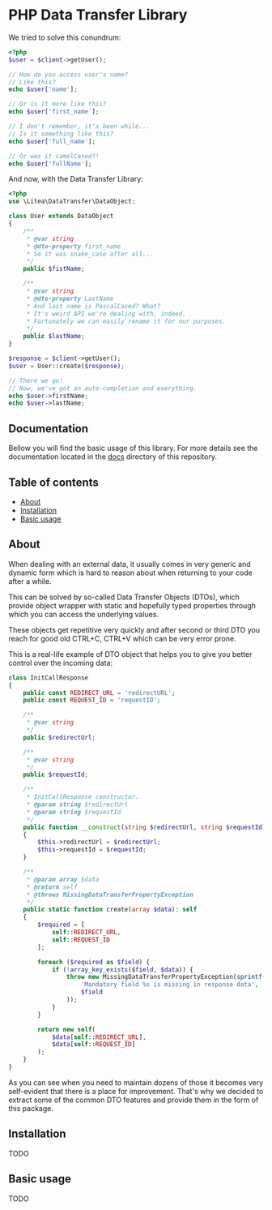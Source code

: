 # PHP Data Transfer Library

We tried to solve this conundrum:

```php
<?php
$user = $client->getUser();

// How do you access user's name?
// Like this?
echo $user['name'];

// Or is it more like this?
echo $user['first_name'];

// I don't remember, it's been while...
// Is it something like this?
echo $user['full_name'];

// Or was it camelCased?!
echo $user['fullName'];
```

And now, with the Data Transfer Library:

```php
<?php
use \Litea\DataTransfer\DataObject;

class User extends DataObject
{
    /**
     * @var string
     * @dto-property first_name
     * So it was snake_case after all...
     */
    public $fistName;

    /**
     * @var string
     * @dto-property LastName
     * And last name is PascalCased? What?
     * It's weird API we're dealing with, indeed.
     * Fortunately we can easily rename it for our purposes.
     */
    public $lastName;
}

$response = $client->getUser();
$user = User::create($response);

// There we go!
// Now, we've got an auto-completion and everything.
echo $user->firstName;
echo $user->lastName;
```

## Documentation

Bellow you will find the basic usage of this library. For more details see the
documentation located in the [docs](./docs/README.md) directory of this repository.

## Table of contents
- [About](#about)
- [Installation](#installation)
- [Basic usage](#basic-usage)

## About

When dealing with an external data, it usually comes in very generic and dynamic
form which is hard to reason about when returning to your code after a while.

This can be solved by so-called Data Transfer Objects (DTOs), which provide
object wrapper with static and hopefully typed properties through which you can
access the underlying values.

These objects get repetitive very quickly and after second or third DTO you reach
for good old CTRL+C, CTRL+V which can be very error prone.

This is a real-life example of DTO object that helps you to give you better control over the incoming data:

```php
class InitCallResponse
{
    public const REDIRECT_URL = 'redirectURL';
    public const REQUEST_ID = 'requestID';

    /**
     * @var string
     */
    public $redirectUrl;

    /**
     * @var string
     */
    public $requestId;

    /**
     * InitCallResponse constructor.
     * @param string $redirectUrl
     * @param string $requestId
     */
    public function __construct(string $redirectUrl, string $requestId)
    {
        $this->redirectUrl = $redirectUrl;
        $this->requestId = $requestId;
    }

    /**
     * @param array $data
     * @return self
     * @throws MissingDataTransferPropertyException
     */
    public static function create(array $data): self
    {
        $required = [
            self::REDIRECT_URL,
            self::REQUEST_ID
        ];

        foreach ($required as $field) {
            if (!array_key_exists($field, $data)) {
                throw new MissingDataTransferPropertyException(sprintf(
                    'Mandatory field %s is missing in response data',
                    $field
                ));
            }
        }

        return new self(
            $data[self::REDIRECT_URL],
            $data[self::REQUEST_ID]
        );
    }
}

```

As you can see when you need to maintain dozens of those it becomes very self-evident that
there is a place for improvement. That's why we decided to extract some of the common DTO features
and provide them in the form of this package.

## Installation

TODO

## Basic usage

TODO